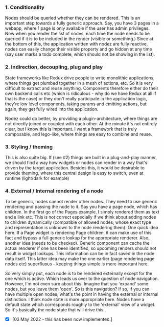 ### 1. Conditionality
Nodes should be queried whether they can be rendered. This is an important step towards a fully generic approach. Say, you have 3 pages in a webapp, where 1 page is only available if the user has admin privileges. Now when you render the list of nodes, each time the node needs to be queried if it is to be included in the render (visible or something.) Since at the bottom of this, the application written with nodez are fully reactive, nodes can easily change their visible property and go hidden at any time (say user marks a todo complete, which should not be showing in the list).

### 2. Indirection, decoupling, plug and play
State frameworks like Redux drive people to write monolithic applications, where things get plumbed together in a mesh of actions, etc. So it is very difficult to extract and reuse anything. Components therefore either do their own backend calls etc (which is ridiculous - why do we have Redux at all if that is the case) or they don't really participate in the application logic, they're low level components, taking params and emitting actions, but again, they get fully wired into the application.

Nodez could do better, by providing a plugin-architecture, where things are not directly joined or coupled with each other. At the minute it's not entirely clear, but I know this is important. I want a framework that is truly composable, and lego-like, where things are easy to combine and reuse.

### 3. Styling / theming
This is also quite big. If (see #2) things are built in a plug-and-play manner, we should find a way how widgets or nodes can render in a way that's driven by the target application. Besides this, it would be desirable to provide theming, where this central design is easy to switch, even at runtime (light/dark for example)

### 4. External / Internal rendering of a node
To be generic, nodes cannot render other nodes. They need to use generic rendering and passing the node to it. Say you have a page node, which has children. In the first go of the Pages example, I simply rendered them as text and a link etc. This is not correct especially if we think about adding nodes to children dynamically (compatible or allowed nodes, whose exact type and representation is unknown to the node rendering them). One quick idea here. If a Page widget is rendering Page children, it can make use of this fact and bypass a full generic lookup for the appropriate renderer. Also, another idea (needs to be checked). Generic component can cache the actual renderer if one has been identified, so upcoming renders should not result in widget lookups. This information can be in fact saved in the node data itself. This latter idea may make the one earlier (page rendering page nodes etc) superfluous - keeping things simple is more important here.

So very simply put, each node is to be rendered externally except for the one which is active. Which leads us over to the question of node navigation. However, I'm not even sure about this. Imagine that you 'expand' some nodes, but you leave them 'open'. So is this navigation? If so, if you can have multiple open nodes, what's the point in having the external or internal distinction. I think node state is more appropriate here. Nodes have a default state which corresponds roughly to the 'external' view of a widget. So it's basically the node state that will drive this.

- [x] [03 May 2022 - this has been now implemented.]
